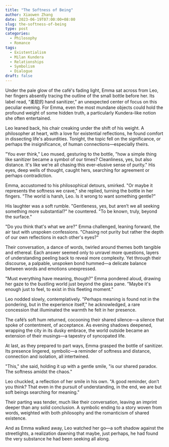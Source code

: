 ```yaml
---
title: "The Softness of Being"
author: Xiaowen Zhang
date: 2023-06-19T07:00:00+08:00
slug: the-softness-of-being
type: post
categories:
  - Philosophy
  - Romance
tags:
  - Existentialism
  - Milan Kundera
  - Relationships
  - Symbolism
  - Dialogue
draft: false
---
```


Under the pale glow of the café's fading light, Emma sat across from Leo, her fingers absently tracing the outline of the small bottle before her. Its label read, “柔软的 hand sanitizer,” an unexpected center of focus on this peculiar evening. For Emma, even the most mundane objects could hold the profound weight of some hidden truth, a particularly Kundera-like notion she often entertained.  

Leo leaned back, his chair creaking under the shift of his weight. A philosopher at heart, with a love for existential reflections, he found comfort in dissecting life's absurdities. Tonight, the topic fell on the significance, or perhaps the insignificance, of human connections—especially theirs.  

"You ever think," Leo mused, gesturing to the bottle, "how a simple thing like sanitizer became a symbol of our times? Cleanliness, yes, but also distance. It's like we're all chasing this ever-elusive sense of purity." His eyes, deep wells of thought, caught hers, searching for agreement or perhaps contradiction.

Emma, accustomed to his philosophical detours, smirked. "Or maybe it represents the softness we crave," she replied, turning the bottle in her fingers. "The world is harsh, Leo. Is it wrong to want something gentle?" 

His laughter was a soft rumble. "Gentleness, yes, but aren’t we all seeking something more substantial?" he countered. "To be known, truly, beyond the surface."

"Do you think that's what we are?" Emma challenged, leaning forward, the air taut with unspoken confessions. "Chasing not purity but rather the depth of our own reflections in each other's eyes?"

Their conversation, a dance of words, twirled around themes both tangible and ethereal. Each answer seemed only to unravel more questions, layers of understanding peeling back to reveal more complexity. Yet through their discourse, a palpable, unspoken bond hummed—a delicate balance between words and emotions unexpressed.

"Must everything have meaning, though?" Emma pondered aloud, drawing her gaze to the bustling world just beyond the glass pane. "Maybe it's enough just to feel, to exist in this fleeting moment."

Leo nodded slowly, contemplatively. "Perhaps meaning is found not in the pondering, but in the experience itself," he acknowledged, a rare concession that illuminated the warmth he felt in her presence.

The café’s soft hum returned, cocooning their shared silence—a silence that spoke of contentment, of acceptance. As evening shadows deepened, wrapping the city in its dusky embrace, the world outside became an extension of their musings—a tapestry of syncopated life.

At last, as they prepared to part ways, Emma grasped the bottle of sanitizer. Its presence lingered, symbolic—a reminder of softness and distance, connection and isolation, all intertwined.

"This," she said, holding it up with a gentle smile, "is our shared paradox. The softness amidst the chaos."

Leo chuckled, a reflection of her smile in his own. "A good reminder, don’t you think? That even in the pursuit of understanding, in the end, we are but soft beings searching for meaning."

Their parting was tender, much like their conversation, leaving an imprint deeper than any solid conclusion. A symbolic ending to a story woven from words, weighted with both philosophy and the romanticism of shared existence.

And as Emma walked away, Leo watched her go—a soft shadow against the streetlights, a realization dawning that maybe, just perhaps, he had found the very substance he had been seeking all along.